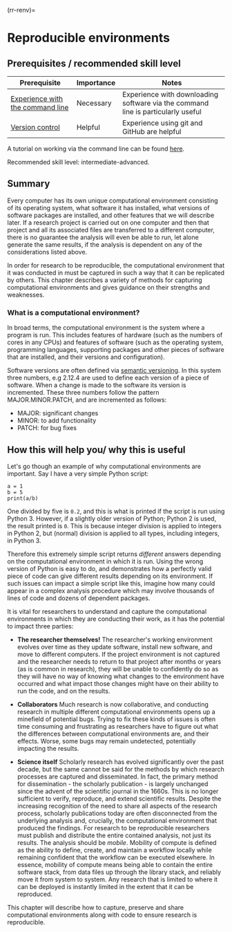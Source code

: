 (rr-renv)=
# Reproducible environments

## Prerequisites / recommended skill level

| Prerequisite                                                                                  | Importance | Notes                                                                                    |
| --------------------------------------------------------------------------------------------- | ---------- | ---------------------------------------------------------------------------------------- |
| [Experience with the command line](https://programminghistorian.org/en/lessons/intro-to-bash) | Necessary  | Experience with downloading software via the command line is particularly useful         |
| [Version control](./version-control)                                           | Helpful    | Experience using git and GitHub are helpful |

A tutorial on working via the command line can be found
[here](https://programminghistorian.org/en/lessons/intro-to-bash).

Recommended skill level: intermediate-advanced.

## Summary

Every computer has its own unique computational environment consisting of its operating system, what software it has installed, what versions of software packages are installed, and other features that we will describe later.
If a research project is carried out on one computer and then that project and all its associated files are transferred to a different computer, there is no guarantee the analysis will even be able to run, let alone generate the same results, if the analysis is dependent on any of the considerations listed above.

In order for research to be reproducible, the computational environment that it was conducted in must be captured in such a way that it can be replicated by others.
This chapter describes a variety of methods for capturing computational environments and gives guidance on their strengths and weaknesses.

### What is a computational environment?

In broad terms, the computational environment is the system where a program is run.
This includes features of hardware (such as the numbers of cores in any CPUs) and features of software (such as the operating system, programming languages,
supporting packages and other pieces of software that are installed, and their versions and configuration).

Software versions are often defined via [semantic versioning](https://semver.org).
In this system three numbers, e.g 2.12.4 are used to define each version of a piece of software. When a change is made to the software its version is
incremented.
These three numbers follow the pattern MAJOR.MINOR.PATCH, and are incremented as follows:

- MAJOR: significant changes
- MINOR: to add functionality
- PATCH: for bug fixes

## How this will help you/ why this is useful

Let's go though an example of why computational environments are important. Say I have a very simple Python script:

```
a = 1
b = 5
print(a/b)
```

One divided by five is `0.2`, and this is what is printed if the script is run using Python 3.
However, if a slightly older version of Python; Python 2 is used, the result printed is `0`.
This is because integer division is applied to
integers in Python 2, but (normal) division is applied to all types, including integers, in Python 3.

Therefore this extremely simple script returns _different_ answers depending on the computational environment in which
it is run.
Using the wrong version of Python is easy to do, and demonstrates how a perfectly valid piece of code can
give different results depending on its environment.
If such issues can impact a simple script like this, imagine how
many could appear in a complex analysis procedure which may involve thousands of lines of code and dozens of dependent
packages.

It is vital for researchers to understand and capture the computational environments in which they are conducting their
work, as it has the potential to impact three parties:

- **The researcher themselves!**
  The researcher's working environment evolves over time as they update software, install new software, and move to different computers.
  If the project environment is not captured and the researcher needs to
  return to that project after months or years (as is common in research), they will be unable to confidently do so as they will have no way of knowing what changes to the environment have occurred and what impact those changes might have on their ability to run the code, and on the results.

- **Collaborators**
  Much research is now collaborative, and conducting research in multiple different computational environments opens up a minefield of potential bugs.
  Trying to fix these kinds of issues is often time consuming and
  frustrating as researchers have to figure out what the differences between computational environments are, and their effects.
  Worse, some bugs may remain undetected, potentially impacting the results.

- **Science itself**
  Scholarly research has evolved significantly over the past decade, but the same cannot be said for the methods by which research processes are captured and disseminated.
  In fact, the primary method for dissemination - the scholarly publication - is largely unchanged since the advent of the scientific journal in the 1660s.
  This is no longer sufficient to verify, reproduce, and extend scientific results.
  Despite the increasing recognition of the need to share all aspects of the research process, scholarly publications today are often disconnected from the underlying analysis and, crucially, the computational environment that produced the findings.
  For research to be reproducible researchers must publish and distribute the entire contained analysis, not just its results. The analysis should be _mobile_.
  Mobility of compute is defined as the ability to define, create, and maintain a workflow locally while remaining confident that the workflow can be executed elsewhere.
  In essence, mobility of compute means being able to contain the entire software stack, from data files up through the library stack, and reliably move it from system to system.
  Any research that is limited to where it can be deployed is instantly limited in the extent that it can be reproduced.

This chapter will describe how to capture, preserve and share computational environments along with code to ensure
research is reproducible.
